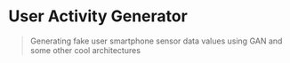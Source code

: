 # User Activity Generator

> Generating fake user smartphone sensor data values using GAN and some other cool architectures

